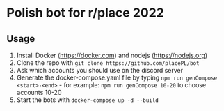 # Polish bot for r/place 2022

## Usage

1. Install Docker (https://docker.com) and nodejs (https://nodejs.org)
2. Clone the repo with `git clone https://github.com/placePL/bot`
3. Ask which accounts you should use on the discord server
4. Generate the docker-compose.yaml file by typing `npm run genCompose <start>-<end>` - for example: `npm run genCompose 10-20` to choose accounts 10-20
5. Start the bots with `docker-compose up -d --build`
